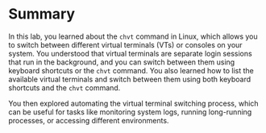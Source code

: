 # Summary

In this lab, you learned about the `chvt` command in Linux, which allows you to switch between different virtual terminals (VTs) or consoles on your system. You understood that virtual terminals are separate login sessions that run in the background, and you can switch between them using keyboard shortcuts or the `chvt` command. You also learned how to list the available virtual terminals and switch between them using both keyboard shortcuts and the `chvt` command.

You then explored automating the virtual terminal switching process, which can be useful for tasks like monitoring system logs, running long-running processes, or accessing different environments.
